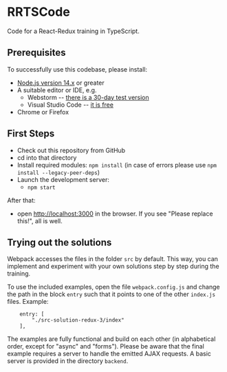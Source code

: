 # RRTSCode
Code for a React-Redux training in TypeScript.

## Prerequisites

To successfully use this codebase, please install:

* [Node.js version 14.x](https://nodejs.org/en/download/) or greater
* A suitable editor or IDE, e.g.
   * Webstorm -- [there is a 30-day test version](https://www.jetbrains.com/webstorm/download/)
   * Visual Studio Code -- [it is free](https://code.visualstudio.com/download)
* Chrome or Firefox

## First Steps
* Check out this repository from GitHub
* cd into that directory
* Install required modules: `npm install` (in case of errors please use `npm install --legacy-peer-deps`)
* Launch the development server:
   * `npm start`

After that:

* open [http://localhost:3000](http://localhost:3000) in the browser. If you see "Please replace this!", all is well.


## Trying out the solutions
Webpack accesses the files in the folder `src` by default. This way, you can implement and experiment with your own solutions step by step during the training.

To use the included examples, open the file `webpack.config.js` and change the path in the block `entry` such that it points to one of the other `index.js` files. Example:

```
    entry: [
        "./src-solution-redux-3/index"
    ],
```

The examples are fully functional and build on each other (in alphabetical order, except for "async" and "forms"). Please be aware that the final example requires a server to handle the emitted AJAX requests. A basic server is provided in the directory `backend`.
